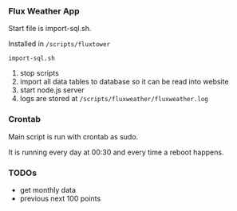 ### Flux Weather App

Start file is import-sql.sh.

Installed in `/scripts/fluxtower`

`import-sql.sh`

1. stop scripts
2. import all data tables to database so it can be read into website
3. start node.js server
4. logs are stored at `/scripts/fluxweather/fluxweather.log`


### Crontab

Main script is run with crontab as sudo.

It is running every day at 00:30 and every time a reboot happens.

### TODOs

- get monthly data
- previous next 100 points